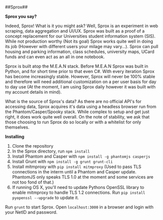 ##Sprox##

**Sprox you say?**

Indeed, Sprox! What is it you might ask? Well, Sprox is an experiment in web scraping, data aggregation and UI/UX. Sprox was built as a proof of a concept replacement for our Universities student information system (SIS). While not production worthy (Not its goal) Sprox works quite well in doing its job (However with different users your milage may vary...). Sprox can pull housing and parking information, class schedules, university maps, UCard funds and can even act as an all in one notebook.

Sprox is built atop the M.E.A.N stack. Before M.E.A.N Sprox was built in Python, and for short time prior to that even C#. With every iteration Sprox has become increasingly stable. However, Sprox will never be 100% stable and therefore will need additional customization on a per user basis for day to day use (At the moment, I am using Sprox daily however it was built with my account details in mind).

What is the source of Sprox's data? As there are no official API's for accessing data, Sprox acquires it's data using a headless browser run from the Phantom/Casper/Spooky stack. While complex to setup and get just right, it does work quite well overall. On the note of stability, we ask that those choosing to run Sprox do so locally or with a whitelist for only themselves.

**Installing**

 1. Clone the repository
 2. In the Sprox directory, run `npm install`
 3. Install Phantom and Casper with `npm install -g phantomjs casperjs`
 4. Install Grunt with `npm install -g grunt grunt-cli`
 4. Install mitmproxy with `pip install mitmproxy` (Used to pass TLS connections in the interm until a Phantom and Casper update. PhantomJS only speaks TLS 1.0 at the moment and some services are not too fond of that.)
 5. If running OS X, you'll need to update Pythons OpenSSL library to enable mitmproxy to handle TLS 1.2 connections. Run `pip install pyopenssl --upgrade` to update it.
 
Run `grunt` to start Sprox. Open `localhost:3000` in a browser and login with your NetID and password.
